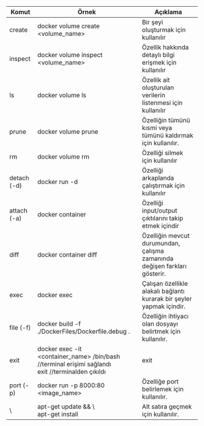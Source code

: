| Komut       | Örnek                                                                                                  | Açıklama                                                                  |
|-------------|--------------------------------------------------------------------------------------------------------|---------------------------------------------------------------------------|
| create      | docker volume create <volume_name>                                                                     | Bir şeyi oluşturmak için kullanılır                                       |
| inspect     | docker volume inspect <volume_name>                                                                    | Özellik hakkında detaylı bilgi erişmek için kullanılır                    |
| ls          | docker volume ls                                                                                       | Özellik ait oluşturulan verilerin listenmesi için kullanılır              |
| prune       | docker volume prune                                                                                    | Özelliğin tümünü kısmi veya tümünü kaldırmak için kullanılır.             |
| rm          | docker volume rm                                                                                       | Özelliği silmek için kullanılır                                           |
| detach (-d) | docker run -d                                                                                          | Özelliği arkaplanda çalıştırmak için kullanılır                           |
| attach (-a) | docker container <container>                                                                           | Özelliği input/output çıktılarını takip etmek içindir                     |
| diff        | docker container diff <container>                                                                      | Özelliğin mevcut durumundan, çalışma zamanında değişen farkları gösterir. |
| exec        | docker exec <container>                                                                                | Çalışan özellikle alakalı bağlantı kurarak bir şeyler yapmak içindir.     |
| file (-f)   | docker build -f ./DockerFiles/Dockerfile.debug .                                                       | Özelliğin ihtiyacı olan dosyayı belirtmek için kullanılır.                |
| exit        | docker exec -it <container_name> /bin/bash //terminal erişimi sağlandı<br/> exit //terminalden çıkıldı | exit                                                                      |
| port (-p)   | docker run -p 8000:80 <image_name>                                                                     | Özelliğe port belirlemek için kullanılır.                                 |
| \           | apt-get update && \\ <br/>apt-get install                                                              | Alt satıra geçmek için kullanılır.                                        |
